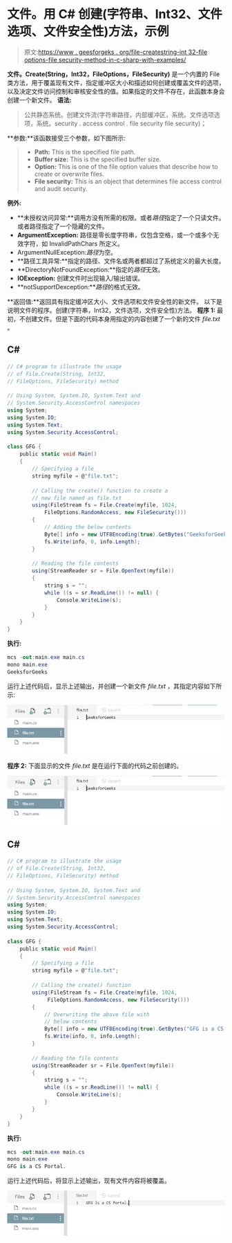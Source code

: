 # 文件。用 C# 创建(字符串、Int32、文件选项、文件安全性)方法，示例

> 原文:[https://www . geesforgeks . org/file-createstring-int 32-file options-file security-method-in-c-sharp-with-examples/](https://www.geeksforgeeks.org/file-createstring-int32-fileoptions-filesecurity-method-in-c-sharp-with-examples/)

**文件。Create(String，Int32，FileOptions，FileSecurity)** 是一个内置的 File 类方法，用于覆盖现有文件，指定缓冲区大小和描述如何创建或覆盖文件的选项，以及决定文件访问控制和审核安全性的值。如果指定的文件不存在，此函数本身会创建一个新文件。
**语法:**

> 公共静态系统。创建文件流(字符串路径，内部缓冲区，系统。文件选项选项，系统。security . access control . file security file security)；

**参数:**该函数接受三个参数，如下图所示:

> *   **Path:** This is the specified file path.
> *   **Buffer size:** This is the specified buffer size.
> *   **Option:** This is one of the file option values that describe how to create or overwrite files.
> *   **File security:** This is an object that determines file access control and audit security.

**例外:**

*   **未授权访问异常:**调用方没有所需的权限。或者*路径*指定了一个只读文件。或者路径指定了一个隐藏的文件。
*   **ArgumentException:** 路径是零长度字符串，仅包含空格，或一个或多个无效字符，如 InvalidPathChars 所定义。
*   ArgumentNullException:*路径*为空。
*   **路径工具异常:**指定的路径、文件名或两者都超过了系统定义的最大长度。
*   **DirectoryNotFoundException:**指定的*路径*无效。
*   **IOException:** 创建文件时出现输入/输出错误。
*   **notSupportDexception:***路径*的格式无效。

**返回值:**返回具有指定缓冲区大小、文件选项和文件安全性的新文件。
以下是说明文件的程序。创建(字符串，Int32，文件选项，文件安全性)方法。
**程序 1:** 最初，不创建文件。但是下面的代码本身用指定的内容创建了一个新的文件 *file.txt* 。

## C#

```cs
// C# program to illustrate the usage
// of File.Create(String, Int32, 
// FileOptions, FileSecurity) method

// Using System, System.IO, System.Text and
// System.Security.AccessControl namespaces
using System;
using System.IO;
using System.Text;
using System.Security.AccessControl;

class GFG {
    public static void Main()
    {
        // Specifying a file
        string myfile = @"file.txt";

        // Calling the create() function to create a
        // new file named as file.txt
        using(FileStream fs = File.Create(myfile, 1024, 
            FileOptions.RandomAccess, new FileSecurity()))
        {
            // Adding the below contents
            Byte[] info = new UTF8Encoding(true).GetBytes("GeeksforGeeks");
            fs.Write(info, 0, info.Length);
        }

        // Reading the file contents
        using(StreamReader sr = File.OpenText(myfile))
        {
            string s = "";
            while ((s = sr.ReadLine()) != null) {
                Console.WriteLine(s);
            }
        }
    }
}
```

**执行:**

```cs
mcs -out:main.exe main.cs
mono main.exe
GeeksforGeeks
```

运行上述代码后，显示上述输出，并创建一个新文件 *file.txt* ，其指定内容如下所示:

![file.txt](img/6f445e326f7b13a6314034199fc0eb06.png)

**程序 2:** 下面显示的文件 *file.txt* 是在运行下面的代码之前创建的。

![file.txt](img/6f445e326f7b13a6314034199fc0eb06.png)

## C#

```cs
// C# program to illustrate the usage
// of File.Create(String, Int32, 
// FileOptions, FileSecurity) method

// Using System, System.IO, System.Text and
// System.Security.AccessControl namespaces
using System;
using System.IO;
using System.Text;
using System.Security.AccessControl;

class GFG {
    public static void Main()
    {
        // Specifying a file
        string myfile = @"file.txt";

        // Calling the create() function
        using(FileStream fs = File.Create(myfile, 1024,
             FileOptions.RandomAccess, new FileSecurity()))
        {
            // Overwriting the above file with
            // below contents
            Byte[] info = new UTF8Encoding(true).GetBytes("GFG is a CS Portal.");
            fs.Write(info, 0, info.Length);
        }

        // Reading the file contents
        using(StreamReader sr = File.OpenText(myfile))
        {
            string s = "";
            while ((s = sr.ReadLine()) != null) {
                Console.WriteLine(s);
            }
        }
    }
}
```

**执行:**

```cs
mcs -out:main.exe main.cs
mono main.exe
GFG is a CS Portal.
```

运行上述代码后，将显示上述输出，现有文件内容将被覆盖。

![](img/4bbfddbf9ee2542193b48e83bbd9a5dd.png)
